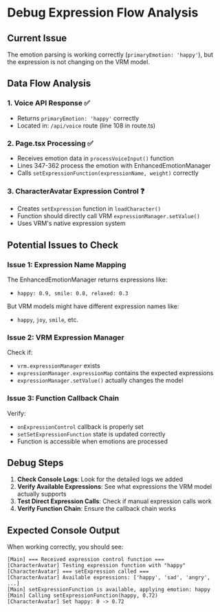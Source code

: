 # Debug Expression Flow Analysis

## Current Issue
The emotion parsing is working correctly (`primaryEmotion: 'happy'`), but the expression is not changing on the VRM model.

## Data Flow Analysis

### 1. Voice API Response ✅
- Returns `primaryEmotion: 'happy'` correctly
- Located in: `/api/voice` route (line 108 in route.ts)

### 2. Page.tsx Processing ✅ 
- Receives emotion data in `processVoiceInput()` function
- Lines 347-362 process the emotion with EnhancedEmotionManager
- Calls `setExpressionFunction(expressionName, weight)` correctly

### 3. CharacterAvatar Expression Control ❓
- Creates `setExpression` function in `loadCharacter()` 
- Function should directly call VRM `expressionManager.setValue()`
- Uses VRM's native expression system

## Potential Issues to Check

### Issue 1: Expression Name Mapping
The EnhancedEmotionManager returns expressions like:
- `happy: 0.9, smile: 0.8, relaxed: 0.3`

But VRM models might have different expression names like:
- `happy`, `joy`, `smile`, etc.

### Issue 2: VRM Expression Manager
Check if:
- `vrm.expressionManager` exists
- `expressionManager.expressionMap` contains the expected expressions
- `expressionManager.setValue()` actually changes the model

### Issue 3: Function Callback Chain
Verify:
- `onExpressionControl` callback is properly set
- `setSetExpressionFunction` state is updated correctly
- Function is accessible when emotions are processed

## Debug Steps

1. **Check Console Logs**: Look for the detailed logs we added
2. **Verify Available Expressions**: See what expressions the VRM model actually supports
3. **Test Direct Expression Calls**: Check if manual expression calls work
4. **Verify Function Chain**: Ensure the callback chain works

## Expected Console Output

When working correctly, you should see:
```
[Main] === Received expression control function ===
[CharacterAvatar] Testing expression function with "happy"
[CharacterAvatar] === setExpression called ===
[CharacterAvatar] Available expressions: ['happy', 'sad', 'angry', ...]
[Main] setExpressionFunction is available, applying emotion: happy
[Main] Calling setExpressionFunction(happy, 0.72)
[CharacterAvatar] Set happy: 0 -> 0.72
```